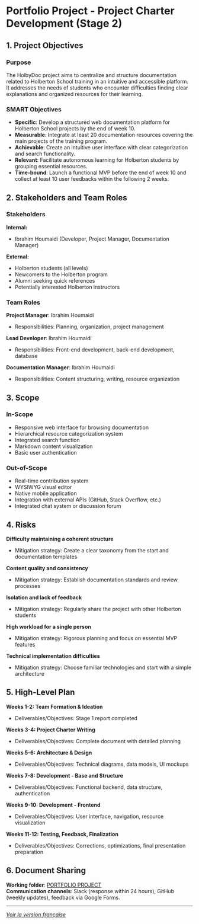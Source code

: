 # Portfolio Project - Project Charter Development (Stage 2)

## 1. Project Objectives

### Purpose
The HolbyDoc project aims to centralize and structure documentation related to Holberton School training in an intuitive and accessible platform. It addresses the needs of students who encounter difficulties finding clear explanations and organized resources for their learning.

### SMART Objectives
- **Specific**: Develop a structured web documentation platform for Holberton School projects by the end of week 10.
- **Measurable**: Integrate at least 20 documentation resources covering the main projects of the training program.
- **Achievable**: Create an intuitive user interface with clear categorization and search functionality.
- **Relevant**: Facilitate autonomous learning for Holberton students by grouping essential resources.
- **Time-bound**: Launch a functional MVP before the end of week 10 and collect at least 10 user feedbacks within the following 2 weeks.

## 2. Stakeholders and Team Roles

### Stakeholders
**Internal:**
- Ibrahim Houmaidi (Developer, Project Manager, Documentation Manager)

**External:**
- Holberton students (all levels)
- Newcomers to the Holberton program
- Alumni seeking quick references
- Potentially interested Holberton instructors

### Team Roles

**Project Manager**: Ibrahim Houmaidi
- Responsibilities: Planning, organization, project management

**Lead Developer**: Ibrahim Houmaidi
- Responsibilities: Front-end development, back-end development, database

**Documentation Manager**: Ibrahim Houmaidi
- Responsibilities: Content structuring, writing, resource organization

## 3. Scope

### In-Scope
- Responsive web interface for browsing documentation
- Hierarchical resource categorization system
- Integrated search function
- Markdown content visualization
- Basic user authentication

### Out-of-Scope
- Real-time contribution system
- WYSIWYG visual editor
- Native mobile application
- Integration with external APIs (GitHub, Stack Overflow, etc.)
- Integrated chat system or discussion forum

## 4. Risks

**Difficulty maintaining a coherent structure**
- Mitigation strategy: Create a clear taxonomy from the start and documentation templates

**Content quality and consistency**
- Mitigation strategy: Establish documentation standards and review processes

**Isolation and lack of feedback**
- Mitigation strategy: Regularly share the project with other Holberton students

**High workload for a single person**
- Mitigation strategy: Rigorous planning and focus on essential MVP features

**Technical implementation difficulties**
- Mitigation strategy: Choose familiar technologies and start with a simple architecture

## 5. High-Level Plan

**Weeks 1-2: Team Formation & Ideation**
- Deliverables/Objectives: Stage 1 report completed

**Weeks 3-4: Project Charter Writing**
- Deliverables/Objectives: Complete document with detailed planning

**Weeks 5-6: Architecture & Design**
- Deliverables/Objectives: Technical diagrams, data models, UI mockups

**Weeks 7-8: Development - Base and Structure**
- Deliverables/Objectives: Functional backend, data structure, authentication

**Weeks 9-10: Development - Frontend**
- Deliverables/Objectives: User interface, navigation, resource visualization

**Weeks 11-12: Testing, Feedback, Finalization**
- Deliverables/Objectives: Corrections, optimizations, final presentation preparation

## 6. Document Sharing

**Working folder**: [PORTFOLIO PROJECT](https://github.com/Braganov/HolbyDoc.git)  
**Communication channels**: Slack (response within 24 hours), GitHub (weekly updates), feedback via Google Forms.

---

*[Voir la version française](./HolbyDoc_Stage2_Charter_FR.md)*
